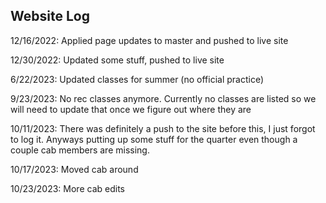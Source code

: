 ## Website Log

12/16/2022: Applied page updates to master and pushed to live site

12/30/2022: Updated some stuff, pushed to live site

6/22/2023: Updated classes for summer (no official practice)

9/23/2023: No rec classes anymore. Currently no classes are listed so we will need to update that once we figure out where they are

10/11/2023: There was definitely a push to the site before this, I just forgot to log it. Anyways putting up some stuff for the quarter even though a couple cab members are missing.

10/17/2023: Moved cab around

10/23/2023: More cab edits
